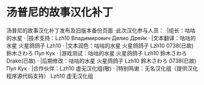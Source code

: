 # 汤普尼的故事汉化补丁
汤普尼的故事汉化补丁发布及旧版本备份页面
        ·此次汉化参与人员：
       ·|组长：咕咕的水星
        ·  |技术支持：Lzh10 Владимирович·Делио Дрейк
        ·  |文本翻译：咕咕的水星   火星鸽鸽子   Lzh10
        ·  |文本润色：咕咕的水星   火星鸽鸽子   Lzh10 0738(已故) 鈴木さわろ  Пул Кук
        ·  |游戏测试：咕咕的水星   火星鸽鸽子   Lzh10 鈴木さわろ Drake(已故)
        ·  |后期修改：咕咕的水星   火星鸽鸽子   Lzh10 鈴木さわろ 0738(已故) Пул Кук
        ·  |合作伙伴：Lzh10   虚无汉化组(敬)
        ·  |特别鸣谢：无名汉化组（提供汉化程序源代码支持）   Lzh10   虚无汉化组
